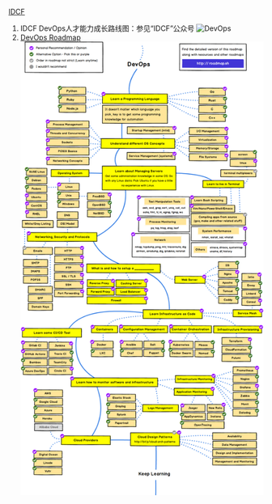[IDCF](https://idcf.org.cn/home/)

1. IDCF DevOps人才能力成长路线图：参见“IDCF”公众号
    ![DevOps ](https://idcf.org.cn/home/images/devops.png)
2. [DevOps Roadmap](https://roadmap.sh/devops)
    ![DevOps Roadmap](devops.png)